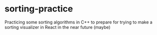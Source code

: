 # sorting-practice
Practicing some sorting algorithms in C++ to prepare for trying to make a sorting visualizer in React in the near future (maybe)
